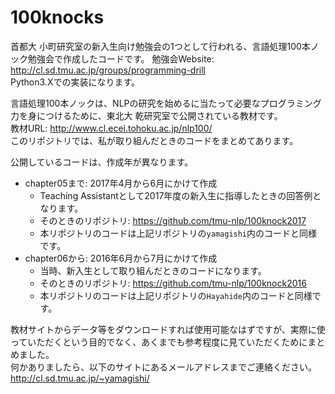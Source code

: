 # 100knocks

首都大 小町研究室の新入生向け勉強会の1つとして行われる、言語処理100本ノック勉強会で作成したコードです。
勉強会Website: http://cl.sd.tmu.ac.jp/groups/programming-drill  
Python3.Xでの実装になります。  

言語処理100本ノックは、NLPの研究を始めるに当たって必要なプログラミング力を身につけるために、東北大 乾研究室で公開されている教材です。  
教材URL: http://www.cl.ecei.tohoku.ac.jp/nlp100/  
このリポジトリでは、私が取り組んだときのコードをまとめてあります。

公開しているコードは、作成年が異なります。
- chapter05まで: 2017年4月から6月にかけて作成  
    - Teaching Assistantとして2017年度の新入生に指導したときの回答例となります。
    - そのときのリポジトリ: https://github.com/tmu-nlp/100knock2017
    - 本リポジトリのコードは上記リポジトリの`yamagishi`内のコードと同様です。
- chapter06から: 2016年6月から7月にかけて作成
    - 当時、新入生として取り組んだときのコードになります。
    - そのときのリポジトリ: https://github.com/tmu-nlp/100knock2016
    - 本リポジトリのコードは上記リポジトリの`Hayahide`内のコードと同様です。

教材サイトからデータ等をダウンロードすれば使用可能なはずですが、実際に使っていただくという目的でなく、あくまでも参考程度に見ていただくためにまとめました。  
何かありましたら、以下のサイトにあるメールアドレスまでご連絡ください。  
http://cl.sd.tmu.ac.jp/~yamagishi/
